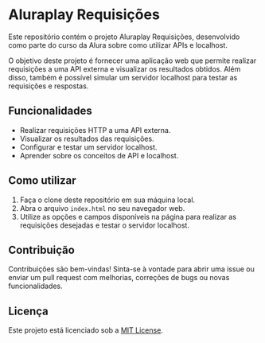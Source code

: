 # Aluraplay Requisições

Este repositório contém o projeto Aluraplay Requisições, desenvolvido como parte do curso da Alura sobre como utilizar APIs e localhost.

O objetivo deste projeto é fornecer uma aplicação web que permite realizar requisições a uma API externa e visualizar os resultados obtidos. Além disso, também é possível simular um servidor localhost para testar as requisições e respostas.

## Funcionalidades

- Realizar requisições HTTP a uma API externa.
- Visualizar os resultados das requisições.
- Configurar e testar um servidor localhost.
- Aprender sobre os conceitos de API e localhost.

## Como utilizar

1. Faça o clone deste repositório em sua máquina local.
2. Abra o arquivo `index.html` no seu navegador web.
3. Utilize as opções e campos disponíveis na página para realizar as requisições desejadas e testar o servidor localhost.

## Contribuição

Contribuições são bem-vindas! Sinta-se à vontade para abrir uma issue ou enviar um pull request com melhorias, correções de bugs ou novas funcionalidades.

## Licença

Este projeto está licenciado sob a [MIT License](LICENSE).
